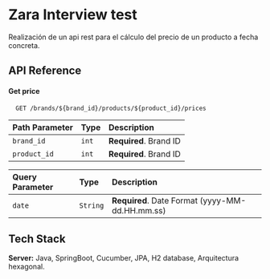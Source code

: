 
# Zara Interview test

Realización de un api rest para el cálculo del precio de un producto a fecha concreta.



## API Reference

#### Get price

```http
  GET /brands/${brand_id}/products/${product_id}/prices
```

| Path Parameter | Type     | Description                |
| :-------- | :------- | :------------------------- |
| `brand_id` | `int` | **Required**. Brand ID |
| `product_id` | `int` | **Required**. Brand ID |


| Query Parameter | Type     | Description                |
| :-------- | :------- | :------------------------- |
| `date` | `String` | **Required**. Date Format (yyyy-MM-dd.HH.mm.ss) |





## Tech Stack

**Server:** Java, SpringBoot, Cucumber, JPA, H2 database, Arquitectura hexagonal. 
